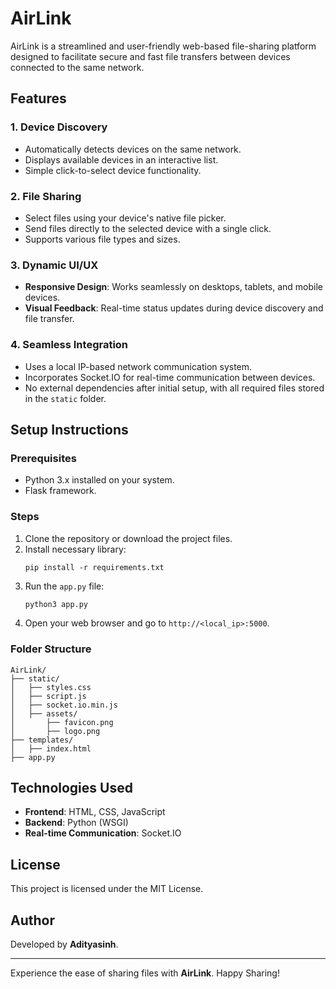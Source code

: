 # AirLink

AirLink is a streamlined and user-friendly web-based file-sharing platform designed to facilitate secure and fast file transfers between devices connected to the same network.

## Features

### 1. **Device Discovery**
- Automatically detects devices on the same network.
- Displays available devices in an interactive list.
- Simple click-to-select device functionality.

### 2. **File Sharing**
- Select files using your device's native file picker.
- Send files directly to the selected device with a single click.
- Supports various file types and sizes.

### 3. **Dynamic UI/UX**
- **Responsive Design**: Works seamlessly on desktops, tablets, and mobile devices.
- **Visual Feedback**: Real-time status updates during device discovery and file transfer.


### 4. **Seamless Integration**
- Uses a local IP-based network communication system.
- Incorporates Socket.IO for real-time communication between devices.
- No external dependencies after initial setup, with all required files stored in the `static` folder.

## Setup Instructions

### Prerequisites
- Python 3.x installed on your system.
- Flask framework.

### Steps
1. Clone the repository or download the project files.
2. Install necessary library:
   ```
   pip install -r requirements.txt
   ```
3. Run the `app.py` file:
   ```bash
   python3 app.py
   ```
4. Open your web browser and go to `http://<local_ip>:5000`.

### Folder Structure
```
AirLink/
├── static/
│   ├── styles.css
│   ├── script.js
│   ├── socket.io.min.js
│   ├── assets/
│       ├── favicon.png
│       ├── logo.png
├── templates/
│   ├── index.html
├── app.py
```


## Technologies Used
- **Frontend**: HTML, CSS, JavaScript
- **Backend**: Python (WSGI)
- **Real-time Communication**: Socket.IO


## License
This project is licensed under the MIT License.
## Author
Developed by **Adityasinh**.

---

Experience the ease of sharing files with **AirLink**. Happy Sharing!
